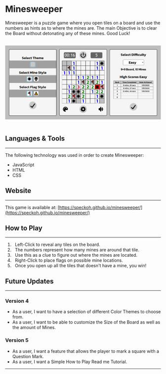 # Minesweeper
 
 Minesweeper is a puzzle game where you open tiles on a board and use the numbers as hints as to where the mines are. The main Objective is to clear the Board without detonating any of these mines. Good Luck!

&nbsp;
 ![alt game screenshot](assets/minesweeper_sn.jpeg)
&nbsp;
## Languages & Tools
 ---
 The following technology was used in order to create Minesweeper:
 - JavaScript
 - HTML
 - CSS
 
## Website
 ---
 This game is available at: [https://speckoh.github.io/minesweeper/](https://speckoh.github.io/minesweeper/)

## How to Play
 ---
 1. &nbsp; Left-Click to reveal any tiles on the board.
 2. &nbsp; The numbers represent how many mines are around that tile.
 3. &nbsp; Use this as a clue to figure out where the mines are located.
 4. &nbsp; Right-Click to place flags on possible mine locations.
 5. &nbsp; Once you open up all the tiles that doesn't have a mine, you win!

## Future Updates 
 ---
### Version 4
 - As a user, I want to have a selection of different Color Themes to choose from.
 - As a user, I want to be able to customize the Size of the Board as well as the amount of Mines.

### Version 5
 - As a user, I want a feature that allows the player to mark a square with a Question Mark.
 - As a user, I want a Simple How to Play Read me Tutorial.
---

